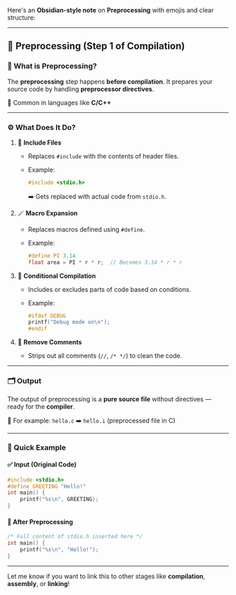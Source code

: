 Here's an **Obsidian-style note** on **Preprocessing** with emojis and clear structure:

---

## 🔧 Preprocessing (Step 1 of Compilation)

### 🧠 What is Preprocessing?

The **preprocessing** step happens **before compilation**.
It prepares your source code by handling **preprocessor directives**.

🧰 Common in languages like **C/C++**

---

### ⚙️ What Does It Do?

1. 🧱 **Include Files**

   * Replaces `#include` with the contents of header files.
   * Example:

     ```c
     #include <stdio.h>
     ```

     ➡️ Gets replaced with actual code from `stdio.h`.

2. 🪄 **Macro Expansion**

   * Replaces macros defined using `#define`.
   * Example:

     ```c
     #define PI 3.14
     float area = PI * r * r;  // Becomes 3.14 * r * r
     ```

3. 🚫 **Conditional Compilation**

   * Includes or excludes parts of code based on conditions.
   * Example:

     ```c
     #ifdef DEBUG
     printf("Debug mode on\n");
     #endif
     ```

4. 🧹 **Remove Comments**

   * Strips out all comments (`//`, `/* */`) to clean the code.

---

### 🗂️ Output

The output of preprocessing is a **pure source file** without directives — ready for the **compiler**.

📄 For example:
`hello.c` ➡️ `hello.i` (preprocessed file in C)

---

### 🧪 Quick Example

#### ✅ Input (Original Code)

```c
#include <stdio.h>
#define GREETING "Hello!"
int main() {
    printf("%s\n", GREETING);
}
```

#### 🔄 After Preprocessing

```c
/* Full content of stdio.h inserted here */
int main() {
    printf("%s\n", "Hello!");
}
```

---

Let me know if you want to link this to other stages like **compilation**, **assembly**, or **linking**!
